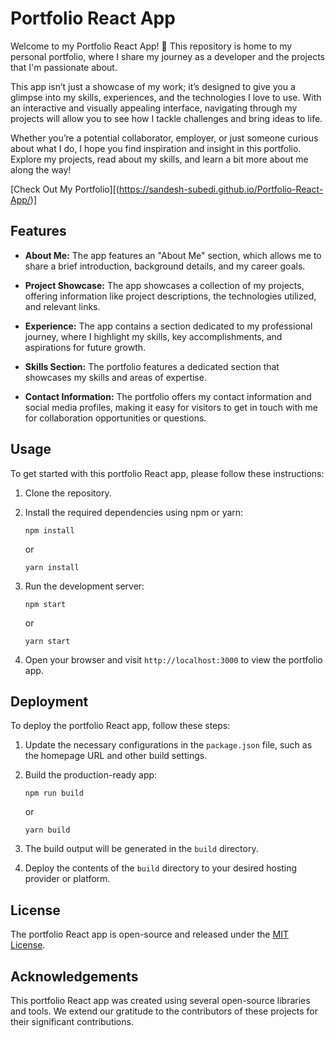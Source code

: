 # Portfolio React App

Welcome to my Portfolio React App! 🌟 This repository is home to my personal portfolio, where I share my journey as a developer and the projects that I'm passionate about.

This app isn’t just a showcase of my work; it’s designed to give you a glimpse into my skills, experiences, and the technologies I love to use. With an interactive and visually appealing interface, navigating through my projects will allow you to see how I tackle challenges and bring ideas to life.

Whether you’re a potential collaborator, employer, or just someone curious about what I do, I hope you find inspiration and insight in this portfolio. Explore my projects, read about my skills, and learn a bit more about me along the way!

 [Check Out My Portfolio][(https://sandesh-subedi.github.io/Portfolio-React-App/)]

## Features

- **About Me:** The app features an "About Me" section, which allows me to share a brief introduction, background details, and my career goals.

- **Project Showcase:** The app showcases a collection of my projects, offering information like project descriptions, the technologies utilized, and relevant links.
 
- **Experience:** The app contains a section dedicated to my professional journey, where I highlight my skills, key accomplishments, and aspirations for future growth.
  
- **Skills Section:** The portfolio features a dedicated section that showcases my skills and areas of expertise.

- **Contact Information:** The portfolio offers my contact information and social media profiles, making it easy for visitors to get in touch with me for collaboration opportunities or questions.

## Usage

To get started with this portfolio React app, please follow these instructions:

1. Clone the repository.

2. Install the required dependencies using npm or yarn:
   ```
   npm install
   ```
   or
   ```
   yarn install
   ```

3. Run the development server:
   ```
   npm start
   ```
   or
   ```
   yarn start
   ```

4. Open your browser and visit `http://localhost:3000` to view the portfolio app.

## Deployment

To deploy the portfolio React app, follow these steps:

1. Update the necessary configurations in the `package.json` file, such as the homepage URL and other build settings.

2. Build the production-ready app:
   ```
   npm run build
   ```
   or
   ```
   yarn build
   ```

3. The build output will be generated in the `build` directory.

4. Deploy the contents of the `build` directory to your desired hosting provider or platform.

## License

The portfolio React app is open-source and released under the [MIT License](LICENSE).

## Acknowledgements

This portfolio React app was created using several open-source libraries and tools. We extend our gratitude to the contributors of these projects for their significant contributions.
